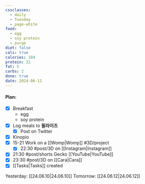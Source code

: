 ```yaml
---
cssclasses:
  - daily
  - Tuesday
  - page-white
food:
  - egg
  - soy protein
  - purge
diet: false
cals: true
calories: 184
protein: 32
fat: 5
carbs: 2
done: true
date: 2024-06-11
---
```

#### Plan:
- [x] Breakfast
	- egg
	- soy protein
- [x] Log meals to **필라이즈**
	- [x] Post on Twitter
- [x] Kinopio
- [x] 15-21 Work on a [[Womp|Womp]] #3D/project 
	- [x] 22:30 #post/3D on [[Instagram|Instagram]]
- [x] 21:30 #post/shorts Gecko [[YouTube|YouTube]]
- [x] 23:30 #post/3D on [[Cara|Cara]]
- [x] [[Tasks|Tasks]] created

Yesterday: [[24.06.10|24.06.10]]
Tomorrow: [[24.06.12|24.06.12]]